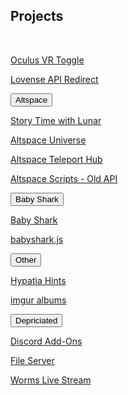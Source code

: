 <h2 id="projects">Projects</h2>
<br>
<p><a href="/ovrtoggle">Oculus VR Toggle</a></p>
<p><a href='/lar'>Lovense API Redirect</a></p>
<div class="encase">
	<button class="collapsible" id="altvr" data-parent="altvr" data-child="altvr-child">Altspace</button>
	<div id="altvr-child" class="innertext center" data-parent="altvr">
		<p><a id="stwl" href="/stwl" data-parent="altvr">Story Time with Lunar</a></p>
		<p><a id="altvr-world" href="https://account.altvr.com/worlds/954689156213113037" data-parent="altvr">Altspace Universe</a></p>
		<p><a id="tphub" href="/althub" data-parent="altvr">Altspace Teleport Hub</a></p>
		<p><a id="altvr-scripts" href="/AltspaceVR" data-parent="altvr">Altspace Scripts - Old API</a></p>
	</div>
	<button class="collapsible" id="baby-shark" data-parent="baby-shark" data-child="baby-shark-child">Baby Shark</button>
	<div id="baby-shark-child" class="innertext center" data-parent="baby-shark">
		<p><a id="babyshark" href='/babyshark' data-parent="baby-shark">Baby Shark</a></p>
		<p><a id="babyshark-source" href='/babyshark/babyshark.js' data-parent="baby-shark">babyshark.js</a></p>
	</div>
	<button class="collapsible" id="other" data-parent="other" data-child="other-child">Other</button>
	<div id="other-child" class="innertext center" data-parent="other">
		<p><a href="/hypatia" data-parent="other">Hypatia Hints</a></p>
		<p><a href="https://lunartiger69.imgur.com/" target="_blank" data-parent="other">imgur albums</a></p>
	</div>
	<button class="collapsible" id="depreciated" data-parent="depreciated" data-child="depreciated-child">Depriciated</button>
	<div id="depreciated-child" class="innertext center" data-parent="depreciated">
		<p><a href='/Discord' data-parent="depreciated">Discord Add-Ons</a></p>
		<p><a href='/fs-up' data-parent="depreciated">File Server</a></p>
		<p><a href="/worms" data-parent="depreciated">Worms Live Stream</a></p>
		<!--<iframe id="wormsembed" allow="autoplay; encrypted-media" style="max-width:100%;height:320px;width:570px;border: 0px" allowfullscreen  data-parent="depreciated"></iframe>-->
	</div>
</div>
<script src="/assets/js/collapsible.js"></script>
<!--<script src="https://www.gstatic.com/firebasejs/5.1.0/firebase-app.js"></script>
<script src="https://www.gstatic.com/firebasejs/5.1.0/firebase-database.js"></script>
<script>
	// Initialize Firebase
	var config = {
		databaseURL: "https://worms-68137.firebaseio.com",
	};
	firebase.initializeApp(config);
	var database = firebase.database();
	var state = database.ref('state');
	state.on('value', (function(snapshot) {
		var stateVal = snapshot.val();
		var id = database.ref('id');
		id.on('value', (function(snapshot) {
			var idVal = snapshot.val();
			if(!stateVal){
				document.getElementById('wormsembed').src = "https://www.youtube.com/embed/dQw4w9WgXcQ";
			}
			else{
				document.getElementById('wormsembed').src = "https://www.youtube.com/embed/"+idVal;
			}
		}));
	}));
</script>-->

